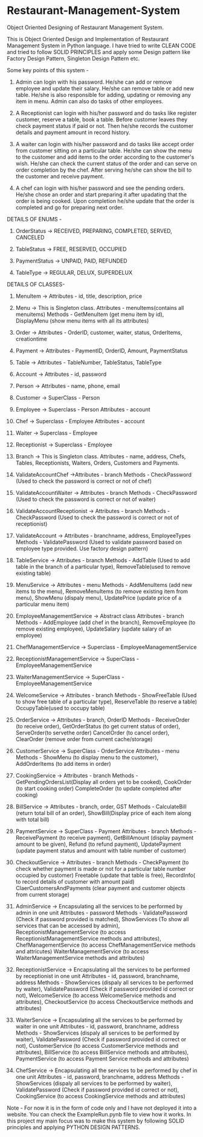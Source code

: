 # Restaurant-Management-System
Object Oriented Designing of Restaurant Management System.

This is Object Oriented Design and Implementation of Restaurant Management System in Python language. I have tried to
write CLEAN CODE and tried to follow SOLID PRINCIPLES and apply some Design pattern like Factory Design Pattern, 
Singleton Design Pattern etc.

Some key points of this system - 

1. Admin can login with his password. He/she can add or remove employee and update their salary. He/she can remove
   table or add new table. He/she is also responsible for adding, updating or removing any item in menu. Admin can
   also do tasks of other employees.

2. A Receptionist can login with his/her password and do tasks like register customer, reserve a table, book a table.
   Before customer leaves they check payment status if paid or not. Then he/she records the customer details and
   payment amount in record history.

3. A waiter can login with his/her password and do tasks like accept order from customer sitting on a particular 
   table. He/she can show the menu to the customer and add items to the order according to the customer's wish. 
   He/she can check the current status of the order and can serve on order completion by the chef. After serving 
   he/she can show the bill to the customer and receive payment.

4. A chef can login with his/her password and see the pending orders. He/she chose an order and start preparing it
   after upadating that the order is being cooked. Upon completion he/she update that the order is completed and 
   go for preparing next order.

DETAILS OF ENUMS -

1. OrderStatus -> RECEIVED, PREPARING, COMPLETED, SERVED, CANCELED

2. TableStatus -> FREE, RESERVED, OCCUPIED

3. PaymentStatus -> UNPAID, PAID, REFUNDED 

4. TableType -> REGULAR, DELUX, SUPERDELUX

DETAILS OF CLASSES-

1. MenuItem -> Attributes - id, title, description, price

2. Menu -> This is Singleton class.
           Attributes - menuItems(contains all menuitems)
           Methods - GetMenuItem (get menu item by id), DisplayMenu (show menu items with all its attributes)

3. Order -> Attributes - OrderID, customer, waiter, status, OrderItems, creationtime

4. Payment -> Attributes - PaymentID, OrderID, Amount, PaymentStatus

5. Table -> Attributes - TableNumber, TableStatus, TableType

6. Account -> Attributes - id, password

7. Person -> Attributes - name, phone, email

8. Customer -> SuperClass - Person

9. Employee -> Superclass - Person
               Attributes - account

10. Chef -> Superclass - Employee
           Attributes - account

11. Waiter -> Superclass - Employee

12. Receptionist -> Superclass - Employee

13. Branch -> This is Singleton class.
             Attributes - name, address, Chefs, Tables, Receptionists, Waiters, Orders, Customers and Payments.

14. ValidateAccountChef ->Attributes - branch
                          Methods - CheckPassword (Used to check the password is correct or not of chef)

15. ValidateAccountWaiter ->  Attributes - branch
                              Methods - CheckPassword (Used to check the password is correct or not of waiter)

16. ValidateAccountReceptionist ->  Attributes - branch
                                    Methods - CheckPassword (Used to check the password is correct or not of receptionist)

17. ValidateAccount -> Attributes - branchname, address, EmployeeTypes
                       Methods - ValidatePassword (Used to validate password based on employee type provided. Use factory design pattern)

18. TableService -> Attributes - branch
                    Methods - AddTable (Used to add table in the branch of a particular type), RemoveTable(used to remove existing table)

19. MenuService -> Attributes - menu
                   Methods - AddMenuItems (add new items to the menu), RemoveMenuItems (to remove existing item from menu),
                             ShowMenu (dispaly menu), UpdatePrice (update price of a particular menu item)

20. EmployeeManagementService -> Abstract class
                                 Attributes - branch
                                 Methods - AddEmployee (add chef in the branch), RemoveEmployee (to remove existing employee),
                                           UpdateSalary (update salary of an employee)

21. ChefManagementService -> Superclass - EmployeeManagementService

22. ReceptionistManagementService -> SuperClass - EmployeeManagementService

23. WaiterManagementService -> SuperClass - EmployeeManagementService

24. WelcomeService -> Attributes - branch
                      Methods - ShowFreeTable (Used to show free table of a particular type), ReserveTable (to reserve a table)
                                OccupyTable(used to occupy table)

25. OrderService -> Attributes - branch, OrderID
                    Methods - ReceiveOrder (to receive order), GetOrderStatus (to get current status of order), ServeOrder(to servethe order)
                              CancelOrder (to cancel order), ClearOrder (remove order from current cache/storage)

26. CustomerService -> SuperClass - OrderService
                       Attributes - menu
                       Methods - ShowMenu (to display menu to the customer), AddOrderItems (to add items in order)

27. CookingService -> Attributes - branch
                      Methods - GetPendingOrdersList(Display all orders yet to be cooked), CookOrder (to start cooking order) 
                      CompleteOrder (to update completed after cooking)

28. BillService -> Attributes - branch, order, GST
                   Methods - CalculateBill (return total bill of an order), ShowBill(Display price of each item along with total bill)

29. PaymentService -> SuperClass - Payment
                      Attributes - branch
                      Methods - ReceivePayment (to receive payment), GetBillAmount (display payment amount to be given),
                                Refund (to refund payment), UpdatePayment (update payment status and amount with table number of customer)

30. CheckoutService -> Attributes - branch
                       Methods - CheckPayment (to check whether payment is made or not for a particular table number occupied by customer)
                                 Freetable (update that table is free), RecordInfo( to record details of customer with amount paid)
                                 ClaerCustomersAndPayments (clear payment and customer objects from current storage)

31. AdminService -> Encapsulating all the services to be performed by admin in one unit
                    Attributes - password
                    Methods - ValidatePassword (Check if password provided is matched), ShowServices (To show all services that can be
                    accessed by admin), ReceptionistManagementService (to access ReceptionistManagementService methods and attributes),
                    ChefManagementService (to access ChefManagementService methods and attricutes)
                    WaiterManagementService (to access WaiterManagementService methods and attributes)

32. ReceptionistService -> Encapsulating all the services to be performed by receptionist in one unit
                     Attributes - id, password, branchname, address
                     Methods - ShowServices (dispaly all services to be performed by waiter), ValidatePassword (Check if password provided
                     id correct or not), WelcomeService (to access WelcomeService methods and attributes), CheckoutService (to access 
                     CheckoutService methods and attributes)


33. WaiterService -> Encapsulating all the services to be performed by waiter in one unit
                     Attributes - id, password, branchname, address
                     Methods - ShowServices (dispaly all services to be performed by waiter), ValidatePassword (Check if password provided
                     id correct or not), CustomerService (to access CustomerService methods and attributes), BillService (to access 
                     BillService methods and attributes), PaymentService (to access Payment Service methods and attributes)

34. ChefService -> Encapsulating all the services to be performed by chef in one unit
                     Attributes - id, password, branchname, address
                     Methods - ShowServices (dispaly all services to be performed by waiter), ValidatePassword (Check if password provided
                     id correct or not), CookingService (to access CookingService methods and attributes)


                                

Note - For now it is in the form of code only and I have not deployed it into a website. You can check the
       ExampleRun.pynb file to view how it works. In this project my main focus was to make this system by following 
       SOLID principles and applying PYTHON DESIGN PATTERNS.
   
